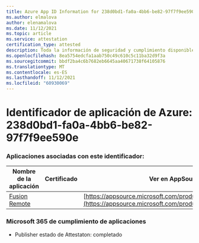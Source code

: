 ```yaml
---
title: Azure App ID Information for 238d0bd1-fa0a-4bb6-be82-97f7f9ee590e
ms.author: elmalova
author: elenamalova
ms.date: 11/12/2021
ms.topic: article
ms.service: attestation
certification_type: attested
description: Toda la información de seguridad y cumplimiento disponible para 238d0bd1-fa0a-4bb6-be82-97f7f9ee590e.
ms.openlocfilehash: 8ea5754edcfa1aab750c49c610c5c11ba32d9f3a
ms.sourcegitcommit: bbdf2ba4c6b7682eb6645aa40671738f64105876
ms.translationtype: MT
ms.contentlocale: es-ES
ms.lasthandoff: 11/12/2021
ms.locfileid: "60930069"
---
```

# <a name="azure-app-id-238d0bd1-fa0a-4bb6-be82-97f7f9ee590e"></a>Identificador de aplicación de Azure: 238d0bd1-fa0a-4bb6-be82-97f7f9ee590e


### <a name="apps-associated-with-this-id"></a>Aplicaciones asociadas con este identificador:
| **Nombre de la aplicación** | **Certificado** | **Ver en AppSource** |
|--------------|---------------|-----------------------|
| [Fusion Remote](https://docs.microsoft.com/microsoft-365-app-certification/forward/WA200001422) |  | [https://appsource.microsoft.com/product/office/WA200001422](https://appsource.microsoft.com/product/office/WA200001422) |

### <a name="microsoft-365-app-compliance-status"></a>Microsoft 365 de cumplimiento de aplicaciones
- Publisher estado de Attestaton: completado
